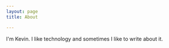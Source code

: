```yaml
---
layout: page 
title: About

---
```


I'm Kevin. I like technology and sometimes I like to write about it.